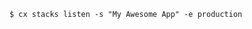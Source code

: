 <!-- usedin: [ _includes/_inlines/Toolbelt/common/stacks/stacks_example-v1.md] -->

```
$ cx stacks listen -s "My Awesome App" -e production
```
